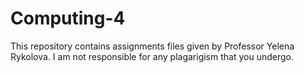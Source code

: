 # Computing-4
This repository contains assignments files given by Professor Yelena Rykolova.
I am not responsible for any plagarigism that you undergo.
